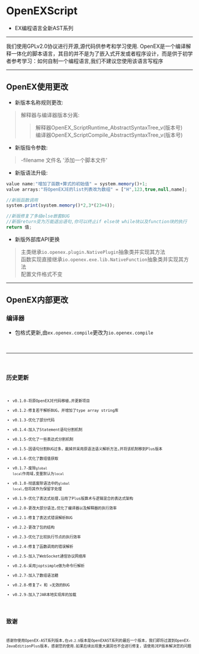 # OpenEXScript
* EX编程语言全新AST系列

<hr>

<p>我们使用GPLv2.0协议进行开源,源代码供参考和学习使用. OpenEX是一个编译解释一体化的脚本语言，其目的并不是为了嵌入式开发或者程序设计，而是供于初学者参考学习：如何自制一个编程语言,我们不建议您使用该语言写程序</p>

<hr>

## OpenEX使用更改
* 新版本名称规则更改:
> 解释器与编译器版本分离:
>> 解释器OpenEX_ScriptRuntime_AbstractSyntaxTree_v(版本号)\
>> 编译器OpenEX_ScriptCompile_AbstractSyntaxTree_v(版本号)

* 新版指令参数:
> -filename 文件名 '添加一个脚本文件'
* 新版语法升级:
```js
value name:"增加了函数+算式的初始值" = system.memory()+1;
value arrays:"将OpenEXJE的list列表改为数组" = ["H",123,true,null,name];

//新版函数调用
system.print(system.memory()*2,3*(23+4));

//新版修复了多级else嵌套BUG
//新版return变为万能退出语句,你可以终止if else块 while块以及function块的执行
return 值;
```
* 新版外部库API更换
> 主类继承<code>io.openex.plugin.NativePlugin</code>抽象类并实现其方法\
> 函数实现直接继承<code>io.openex.exe.lib.NativeFunction</code>抽象类并实现其方法\
> 配置文件格式不变

<hr>

## OpenEX内部更改

### 编译器

* 包格式更新,由<code>ex.openex.compile</code>更改为<code>io.openex.compile<code>

<hr>

## 历史更新

* v0.1.0-将原OpenEXJE代码移植,并更新项目
* v0.1.2-修复若干解析BUG，并增加了type array string库
* v0.1.3-优化了部分代码
* v0.1.4-加入了Statement语句分割机制
* v0.1.5-优化了一些表达式分割机制
* v0.1.5-因语句分割BUG过多，裁掉并采用原语法语义解析方法,并将该机制移到Plus版本
* v0.1.6-优化了数组值获取
* v0.1.7-废除<code>global local</code>作用域,变量默认为<code>local</code>
* v0.1.8-彻底废除语法中的<code>global local</code>,但将其作为保留字处理
* v0.1.9-优化了表达式处理,沿用了Plus版算术与逻辑混合的表达式架构
* v0.2.0-更改大部分语法,优化了编译器以及解释器的执行效率
* v0.2.1-修复了表达式错误解析BUG
* v0.2.2-更改了包的结构
* v0.2.3-优化了比较执行节点的执行效率
* v0.2.4-修复了函数调用的错误解析
* v0.2.5-加入了WebSocket通信协议网络库
* v0.2.6-采用joptsimple做为命令行解析
* v0.2.7-加入了数组语法糖
* v0.2.8-修复了`<` 和 `>`无效的BUG
* v0.2.9-加入了JAR本地实现库的加载

## 致谢
<p>感谢你使用OpenEX-AST系列版本,在<code>v0.2.9</code>版本是OpenEXAST系列的最后一个版本，我们即将过渡到OpenEX-JavaEditionPlus版本，感谢您的使用.如果后续出现重大漏洞也不会进行修复，请使用JEP版本解决您的问题</p>

